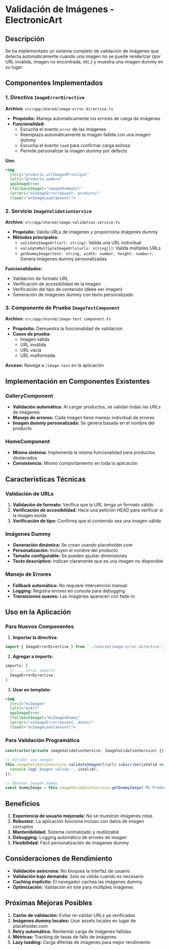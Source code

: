 # Validación de Imágenes - ElectronicArt

## Descripción

Se ha implementado un sistema completo de validación de imágenes que detecta automáticamente cuando una imagen no se puede renderizar (por URL inválida, imagen no encontrada, etc.) y muestra una imagen dummy en su lugar.

## Componentes Implementados

### 1. Directiva `ImageErrorDirective`

**Archivo:** `src/app/shared/image-error.directive.ts`

- **Propósito:** Maneja automáticamente los errores de carga de imágenes
- **Funcionalidad:**
  - Escucha el evento `error` de las imágenes
  - Reemplaza automáticamente la imagen fallida con una imagen dummy
  - Escucha el evento `load` para confirmar carga exitosa
  - Permite personalizar la imagen dummy por defecto

**Uso:**
```html
<img 
  [src]="producto.urlImagenPrincipal" 
  [alt]="producto.nombre"
  appImageError
  [fallbackImage]="imagenDummyUrl"
  (error)="onImageError($event, producto)"
  (load)="onImageLoad($event)">
```

### 2. Servicio `ImageValidationService`

**Archivo:** `src/app/shared/image-validation.service.ts`

- **Propósito:** Valida URLs de imágenes y proporciona imágenes dummy
- **Métodos principales:**
  - `validateImageUrl(url: string)`: Valida una URL individual
  - `validateMultipleImageUrls(urls: string[])`: Valida múltiples URLs
  - `getDummyImage(text: string, width: number, height: number)`: Genera imágenes dummy personalizadas

**Funcionalidades:**
- Validación de formato URL
- Verificación de accesibilidad de la imagen
- Verificación del tipo de contenido (debe ser imagen)
- Generación de imágenes dummy con texto personalizado

### 3. Componente de Prueba `ImageTestComponent`

**Archivo:** `src/app/shared/image-test.component.ts`

- **Propósito:** Demuestra la funcionalidad de validación
- **Casos de prueba:**
  - Imagen válida
  - URL inválida
  - URL vacía
  - URL malformada

**Acceso:** Navega a `/image-test` en la aplicación

## Implementación en Componentes Existentes

### GalleryComponent

- **Validación automática:** Al cargar productos, se validan todas las URLs de imágenes
- **Manejo de errores:** Cada imagen tiene manejo individual de errores
- **Imagen dummy personalizada:** Se genera basada en el nombre del producto

### HomeComponent

- **Mismo sistema:** Implementa la misma funcionalidad para productos destacados
- **Consistencia:** Mismo comportamiento en toda la aplicación

## Características Técnicas

### Validación de URLs

1. **Validación de formato:** Verifica que la URL tenga un formato válido
2. **Verificación de accesibilidad:** Hace una petición HEAD para verificar si la imagen existe
3. **Verificación de tipo:** Confirma que el contenido sea una imagen válida

### Imágenes Dummy

- **Generación dinámica:** Se crean usando placeholder.com
- **Personalización:** Incluyen el nombre del producto
- **Tamaño configurable:** Se pueden ajustar dimensiones
- **Texto descriptivo:** Indican claramente que es una imagen no disponible

### Manejo de Errores

- **Fallback automático:** No requiere intervención manual
- **Logging:** Registra errores en consola para debugging
- **Transiciones suaves:** Las imágenes aparecen con fade-in

## Uso en la Aplicación

### Para Nuevos Componentes

1. **Importar la directiva:**
```typescript
import { ImageErrorDirective } from '../shared/image-error.directive';
```

2. **Agregar a imports:**
```typescript
imports: [
  // ... otros imports
  ImageErrorDirective
]
```

3. **Usar en template:**
```html
<img 
  [src]="miImagen" 
  [alt]="miAlt"
  appImageError
  [fallbackImage]="miImagenDummy"
  (error)="onImageError($event, datos)"
  (load)="onImageLoad($event)">
```

### Para Validación Programática

```typescript
constructor(private imageValidationService: ImageValidationService) {}

// Validar una imagen
this.imageValidationService.validateImageUrl(url).subscribe(isValid => {
  console.log('Imagen válida:', isValid);
});

// Obtener imagen dummy
const dummyImage = this.imageValidationService.getDummyImage('Mi Producto', 300, 200);
```

## Beneficios

1. **Experiencia de usuario mejorada:** No se muestran imágenes rotas
2. **Robustez:** La aplicación funciona incluso con datos de imagen corruptos
3. **Mantenibilidad:** Sistema centralizado y reutilizable
4. **Debugging:** Logging automático de errores de imagen
5. **Flexibilidad:** Fácil personalización de imágenes dummy

## Consideraciones de Rendimiento

- **Validación asíncrona:** No bloquea la interfaz de usuario
- **Validación bajo demanda:** Solo se valida cuando es necesario
- **Caching implícito:** El navegador cachea las imágenes dummy
- **Optimización:** Validación en lote para múltiples imágenes

## Próximas Mejoras Posibles

1. **Cache de validación:** Evitar re-validar URLs ya verificadas
2. **Imágenes dummy locales:** Usar assets locales en lugar de placeholder.com
3. **Retry automático:** Reintentar carga de imágenes fallidas
4. **Métricas:** Tracking de tasas de fallo de imágenes
5. **Lazy loading:** Carga diferida de imágenes para mejor rendimiento 